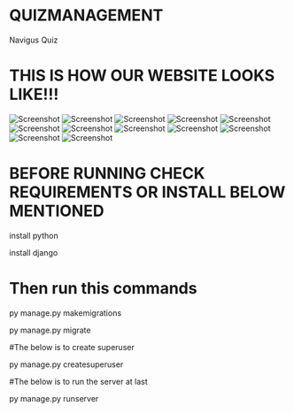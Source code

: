 # QUIZMANAGEMENT
Navigus Quiz


# THIS IS HOW OUR WEBSITE LOOKS LIKE!!!



![Screenshot](Screenshot21.png)
![Screenshot](Screenshot20.png)
![Screenshot](Screenshot19.png)
![Screenshot](Screenshot18.png)
![Screenshot](Screenshot17.png)
![Screenshot](Screenshot16.png)
![Screenshot](Screenshot15.png)
![Screenshot](Screenshot14.png)
![Screenshot](Screenshot13.png)
![Screenshot](Screenshot12.png)
![Screenshot](Screenshot11.png)
![Screenshot](Screenshot10.png)





# BEFORE RUNNING CHECK REQUIREMENTS OR INSTALL BELOW MENTIONED 

install python

install django


# Then run this commands

 py manage.py makemigrations
 
py manage.py migrate
 
#The below is to create superuser

 py manage.py createsuperuser 

#The below is to run the server at last

  py manage.py runserver
